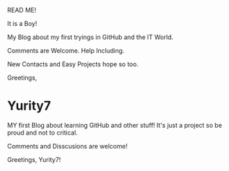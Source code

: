 READ ME!


It is a Boy!

My Blog about my first tryings in GitHub and the IT World.

Comments are Welcome. Help Including.

New Contacts and Easy Projects hope so too.

Greetings,

Yurity7
=======
MY first Blog about learning GitHub and other stuff!
It's just a project so be proud and not to critical.

Comments and Disscusions are welcome!

Greetings, Yurity7!

